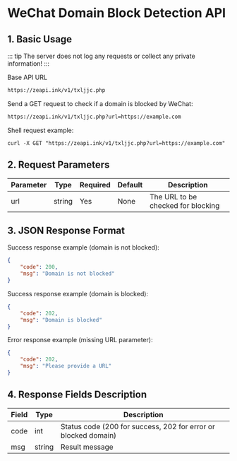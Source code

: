 # WeChat Domain Block Detection API

## 1. Basic Usage

::: tip
The server does not log any requests or collect any private information!
:::

Base API URL

```txt
https://zeapi.ink/v1/txljjc.php
```

Send a GET request to check if a domain is blocked by WeChat:

```txt
https://zeapi.ink/v1/txljjc.php?url=https://example.com
```

Shell request example:

```shell
curl -X GET "https://zeapi.ink/v1/txljjc.php?url=https://example.com"
```

## 2. Request Parameters

| Parameter | Type   | Required | Default | Description              |
|-----------|--------|----------|---------|--------------------------|
| url       | string | Yes      | None    | The URL to be checked for blocking |

## 3. JSON Response Format

Success response example (domain is not blocked):

```json
{
    "code": 200,
    "msg": "Domain is not blocked"
}
```

Success response example (domain is blocked):

```json
{
    "code": 202,
    "msg": "Domain is blocked"
}
```

Error response example (missing URL parameter):

```json
{
    "code": 202,
    "msg": "Please provide a URL"
}
```

## 4. Response Fields Description

| Field | Type   | Description                                      |
|-------|--------|--------------------------------------------------|
| code  | int    | Status code (200 for success, 202 for error or blocked domain) |
| msg   | string | Result message                                   |